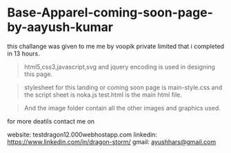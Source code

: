 # Base-Apparel-coming-soon-page-by-aayush-kumar
this challange was given to me me by voopik private limited that i completed in 13 hours.

  >html5,css3,javascript,svg and jquery encoding is used in designing this page.

  > stylesheet for this landing or coming soon page is main-style.css
  > and the script sheet is noka.js
  > test.html is the main html file.

  >And the image folder contain all the other images and graphics used.

for more deatils contact me on 

website: testdragon12.000webhostapp.com
linkedin: https://www.linkedin.com/in/dragon-storm/
gmail: ayushhars@gmail.com
